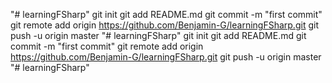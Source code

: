 "# learningFSharp"  git init git add README.md git commit -m "first commit" git remote add origin https://github.com/Benjamin-G/learningFSharp.git git push -u origin master
"# learningFSharp"  git init git add README.md git commit -m "first commit" git remote add origin https://github.com/Benjamin-G/learningFSharp.git git push -u origin master
"# learningFSharp" 
